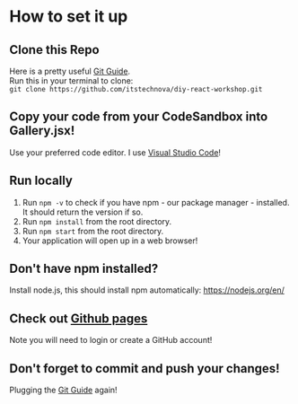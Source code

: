 # How to set it up
## Clone this Repo
Here is a pretty useful [Git Guide](https://rogerdudler.github.io/git-guide/).   
Run this in your terminal to clone:   
```git clone https://github.com/itstechnova/diy-react-workshop.git```
## Copy your code from your CodeSandbox into Gallery.jsx!
Use your preferred code editor. I use [Visual Studio Code](https://code.visualstudio.com/Download)!   

## Run locally
1. Run ```npm -v``` to check if you have npm - our package manager - installed. It should return the version if so.   
2. Run ```npm install``` from the root directory.   
3. Run ```npm start``` from the root directory.    
4. Your application will open up in a web browser! 

## Don't have npm installed? 
Install node.js, this should install npm automatically: https://nodejs.org/en/
## Check out [Github pages](https://pages.github.com/) 
Note you will need to login or create a GitHub account!
## Don't forget to commit and push your changes! 
Plugging the [Git Guide](https://rogerdudler.github.io/git-guide/) again!

